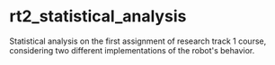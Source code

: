 # rt2_statistical_analysis
Statistical analysis on the first assignment of research track 1 course, considering two different implementations of the robot's behavior.
